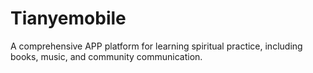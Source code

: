 # Tianyemobile

A comprehensive APP platform for learning spiritual practice, including books, music, and community communication.
